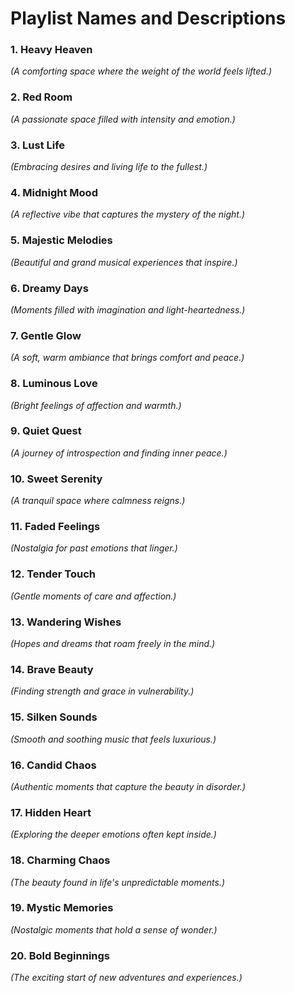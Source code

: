 # Playlist Names and Descriptions

### 1. Heavy Heaven

_(A comforting space where the weight of the world feels lifted.)_

### 2. Red Room

_(A passionate space filled with intensity and emotion.)_

### 3. Lust Life

_(Embracing desires and living life to the fullest.)_

### 4. Midnight Mood

_(A reflective vibe that captures the mystery of the night.)_

### 5. Majestic Melodies

_(Beautiful and grand musical experiences that inspire.)_

### 6. Dreamy Days

_(Moments filled with imagination and light-heartedness.)_

### 7. Gentle Glow

_(A soft, warm ambiance that brings comfort and peace.)_

### 8. Luminous Love

_(Bright feelings of affection and warmth.)_

### 9. Quiet Quest

_(A journey of introspection and finding inner peace.)_

### 10. Sweet Serenity

_(A tranquil space where calmness reigns.)_

### 11. Faded Feelings

_(Nostalgia for past emotions that linger.)_

### 12. Tender Touch

_(Gentle moments of care and affection.)_

### 13. Wandering Wishes

_(Hopes and dreams that roam freely in the mind.)_

### 14. Brave Beauty

_(Finding strength and grace in vulnerability.)_

### 15. Silken Sounds

_(Smooth and soothing music that feels luxurious.)_

### 16. Candid Chaos

_(Authentic moments that capture the beauty in disorder.)_

### 17. Hidden Heart

_(Exploring the deeper emotions often kept inside.)_

### 18. Charming Chaos

_(The beauty found in life's unpredictable moments.)_

### 19. Mystic Memories

_(Nostalgic moments that hold a sense of wonder.)_

### 20. Bold Beginnings

_(The exciting start of new adventures and experiences.)_
